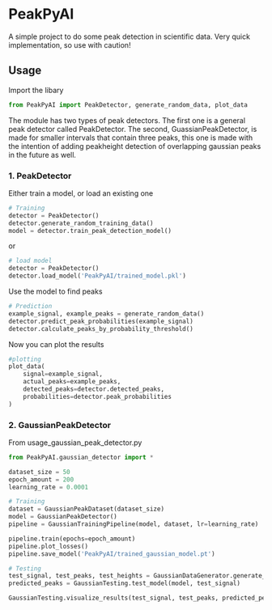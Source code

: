 # PeakPyAI

A simple project to do some peak detection in scientific data. Very quick implementation, so use with caution!

## Usage

Import the libary

```python
from PeakPyAI import PeakDetector, generate_random_data, plot_data
```

The module has two types of peak detectors. The first one is a general peak detector called PeakDetector. The second, GuassianPeakDetector, is made for smaller intervals that contain three peaks, this one is made with the intention of adding peakheight detection of overlapping gaussian peaks in the future as well.

### 1. PeakDetector

Either train a model, or load an existing one

```python
# Training
detector = PeakDetector()
detector.generate_random_training_data()
model = detector.train_peak_detection_model()
```

or 

```python
# load model
detector = PeakDetector()
detector.load_model('PeakPyAI/trained_model.pkl')
```

Use the model to find peaks

```python
# Prediction
example_signal, example_peaks = generate_random_data()
detector.predict_peak_probabilities(example_signal)
detector.calculate_peaks_by_probability_threshold()
```

Now you can plot the results

```python 
#plotting
plot_data(
    signal=example_signal,
    actual_peaks=example_peaks,
    detected_peaks=detector.detected_peaks,
    probabilities=detector.peak_probabilities
)
```

### 2. GaussianPeakDetector

From usage_gaussian_peak_detector.py

```python
from PeakPyAI.gaussian_detector import *

dataset_size = 50
epoch_amount = 200
learning_rate = 0.0001

# Training
dataset = GaussianPeakDataset(dataset_size)
model = GaussianPeakDetector()
pipeline = GaussianTrainingPipeline(model, dataset, lr=learning_rate)

pipeline.train(epochs=epoch_amount)
pipeline.plot_losses()
pipeline.save_model('PeakPyAI/trained_gaussian_model.pt')

# Testing
test_signal, test_peaks, test_heights = GaussianDataGenerator.generate_random_data()
predicted_peaks = GaussianTesting.test_model(model, test_signal)

GaussianTesting.visualize_results(test_signal, test_peaks, predicted_peaks)
```
